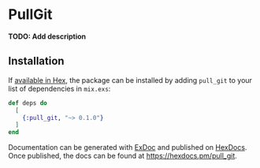 # PullGit

**TODO: Add description**

## Installation

If [available in Hex](https://hex.pm/docs/publish), the package can be installed
by adding `pull_git` to your list of dependencies in `mix.exs`:

```elixir
def deps do
  [
    {:pull_git, "~> 0.1.0"}
  ]
end
```

Documentation can be generated with [ExDoc](https://github.com/elixir-lang/ex_doc)
and published on [HexDocs](https://hexdocs.pm). Once published, the docs can
be found at <https://hexdocs.pm/pull_git>.

